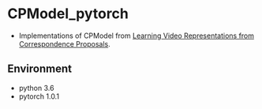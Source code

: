 # CPModel_pytorch
* Implementations of CPModel from [Learning Video Representations from Correspondence Proposals](https://arxiv.org/abs/1905.07853).
## Environment
* python 3.6
* pytorch 1.0.1